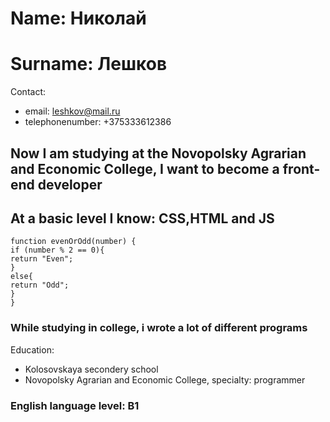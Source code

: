 # Name: Николай
# Surname: Лешков
Contact: 
+ email: leshkov@mail.ru
+ telephonenumber: +375333612386
## Now I am studying at the Novopolsky Agrarian and Economic College, I want to become a front-end developer
## At a basic level I know: CSS,HTML and JS
``function evenOrOdd(number) {``\
``if (number % 2 == 0){``\
    ``return "Even";``\
  ``}``\
``else{``\
  ``return "Odd";``\
``}``\
``}``
### While studying in college, i wrote a lot of different programs
Education:
+ Kolosovskaya secondery school
+ Novopolsky Agrarian and Economic College, specialty: programmer
### English language level: B1

